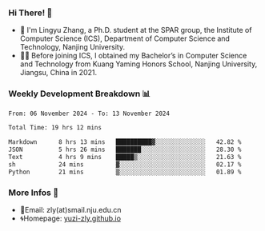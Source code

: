 ### Hi There! 👋 
- 🐳 I'm Lingyu Zhang, a Ph.D. student at the SPAR group, the Institute of Computer Science (ICS), Department of Computer Science and Technology, Nanjing University.
- 🧑‍🎓 Before joining ICS, I obtained my Bachelor’s in Computer Science and Technology from Kuang Yaming Honors School, Nanjing University, Jiangsu, China in 2021.

### Weekly Development Breakdown :bar_chart:

<!--START_SECTION:waka-->

```txt
From: 06 November 2024 - To: 13 November 2024

Total Time: 19 hrs 12 mins

Markdown      8 hrs 13 mins   ██████████▓░░░░░░░░░░░░░░   42.82 %
JSON          5 hrs 26 mins   ███████░░░░░░░░░░░░░░░░░░   28.30 %
Text          4 hrs 9 mins    █████▒░░░░░░░░░░░░░░░░░░░   21.63 %
sh            24 mins         ▓░░░░░░░░░░░░░░░░░░░░░░░░   02.17 %
Python        21 mins         ▒░░░░░░░░░░░░░░░░░░░░░░░░   01.89 %
```

<!--END_SECTION:waka-->

<!--
### Github Contributions :octocat:

![](https://raw.githubusercontent.com/yuzi-zly/yuzi-zly/output/github-contribution-grid-snake.svg)              
-->

### More Infos 📖

- 📧Email: zly(at)smail.nju.edu.cn
- 🌀Homepage: [yuzi-zly.github.io](https://yuzi-zly.github.io/)

